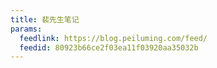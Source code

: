 ```yaml
---
title: 裴先生笔记
params:
  feedlink: https://blog.peiluming.com/feed/
  feedid: 80923b66ce2f03ea11f03920aa35032b
---
```

